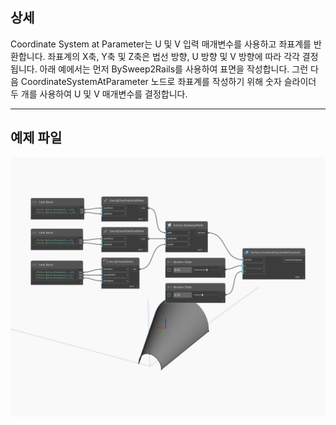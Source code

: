 ## 상세
Coordinate System at Parameter는 U 및 V 입력 매개변수를 사용하고 좌표계를 반환합니다. 좌표계의 X축, Y축 및 Z축은 법선 방향, U 방향 및 V 방향에 따라 각각 결정됩니다. 아래 예에서는 먼저 BySweep2Rails를 사용하여 표면을 작성합니다. 그런 다음 CoordinateSystemAtParameter 노드로 좌표계를 작성하기 위해 숫자 슬라이더 두 개를 사용하여 U 및 V 매개변수를 결정합니다.
___
## 예제 파일

![CoordinateSystemAtParameter](./Autodesk.DesignScript.Geometry.Surface.CoordinateSystemAtParameter_img.jpg)

